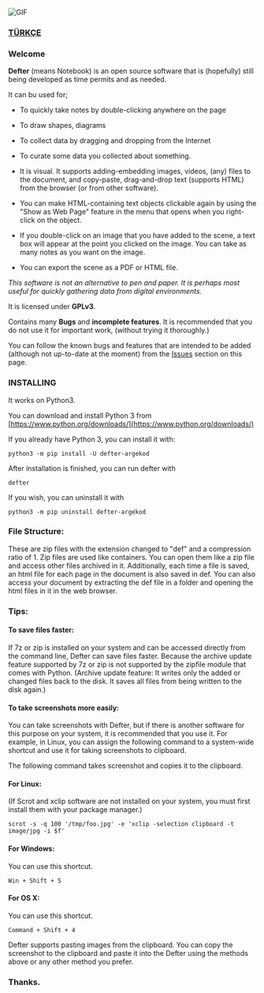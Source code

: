 ![GIF](https://raw.githubusercontent.com/erdincyz/gorseller/master/_defter/defter.gif)

### [TÜRKÇE](https://github.com/erdincyz/defter)

### Welcome
**Defter** (means Notebook) is an open source software that is (hopefully) still being developed as time permits and as needed.

It can bu used for;
* To quickly take notes by double-clicking anywhere on the page
* To draw shapes, diagrams
* To collect data by dragging and dropping from the Internet
* To curate some data you collected about something.
* It is visual. It supports adding-embedding images, videos, (any) files to the document, and copy-paste, drag-and-drop text (supports HTML) from the browser (or from other software).
* You can make HTML-containing text objects clickable again by using the "Show as Web Page" feature in the menu that opens when you right-click on the object.
* If you double-click on an image that you have added to the scene, a text box will appear at the point you clicked on the image. You can take as many notes as you want on the image.

* You can export the scene as a PDF or HTML file.

_This software is not an alternative to pen and paper. It is perhaps most useful for quickly gathering data from digital environments._

It is licensed under **GPLv3**.

Contains many **Bugs** and **incomplete features**. It is recommended that you do not use it for important work, (without trying it thoroughly.)

You can follow the known bugs and features that are intended to be added (although not up-to-date at the moment) from the [Issues](https://github.com/erdincyz/defter/issues) section on this page.

### INSTALLING
It works on Python3.

You can download and install Python 3 from [https://www.python.org/downloads/](https://www.python.org/downloads/)

If you already have Python 3, you can install it with:
```
python3 -m pip install -U defter-argekod

```
After installation is finished, you can run defter with

```
defter
```

If you wish, you can uninstall it with
```
python3 -m pip uninstall defter-argekod

```

### File Structure:
These are zip files with the extension changed to "def" and a compression ratio of 1. Zip files are used like containers. You can open them like a zip file and access other files archived in it. Additionally, each time a file is saved, an html file for each page in the document is also saved in def. You can also access your document by extracting the def file in a folder and opening the html files in it in the web browser.

### Tips:

#### To save files faster:

If 7z or zip is installed on your system and can be accessed directly from the command line, Defter can save files faster. Because the archive update feature supported by 7z or zip is not supported by the zipfile module that comes with Python. (Archive update feature: It writes only the added or changed files back to the disk. It saves all files from being written to the disk again.)

#### To take screenshots more easily:

You can take screenshots with Defter, but if there is another software for this purpose on your system, it is recommended that you use it. For example, in Linux, you can assign the following command to a system-wide shortcut and use it for taking screenshots to clipboard.

The following command takes screenshot and copies it to the clipboard.

#### For Linux:

(If Scrot and xclip software are not installed on your system, you must first install them with your package manager.)
```
scrot -s -q 100 '/tmp/foo.jpg' -e 'xclip -selection clipboard -t image/jpg -i $f'
```
#### For Windows:
You can use this shortcut.
```
Win + Shift + S
```
#### For OS X:
You can use this shortcut.
```
Command + Shift + 4
```

Defter supports pasting images from the clipboard. You can copy the screenshot to the clipboard and paste it into the Defter using the methods above or any other method you prefer.

### Thanks.
